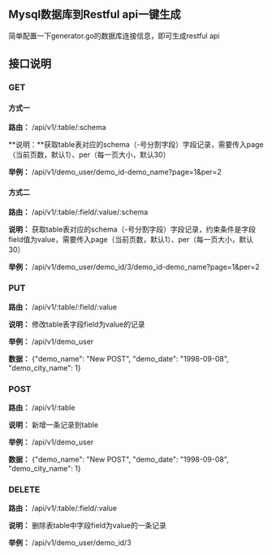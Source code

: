## Mysql数据库到Restful api一键生成

简单配置一下generator.go的数据库连接信息，即可生成restful api



## 接口说明



### GET

#### 方式一



**路由：** /api/v1/:table/:schema

**说明：**获取table表对应的schema（-号分割字段）字段记录，需要传入page（当前页数，默认1）、per（每一页大小，默认30）

**举例：** /api/v1/demo_user/demo_id-demo_name?page=1&per=2



#### 方式二

**路由：** /api/v1/:table/:field/:value/:schema

**说明：** 获取table表对应的schema（-号分割字段）字段记录，约束条件是字段field值为value，需要传入page（当前页数，默认1）、per（每一页大小，默认30）

**举例：** /api/v1/demo_user/demo_id/3/demo_id-demo_name?page=1&per=2



### PUT

**路由：** /api/v1/:table/:field/:value

**说明：** 修改table表字段field为value的记录

**举例：** /api/v1/demo_user

**数据：** {"demo_name": "New POST", "demo_date": "1998-09-08", "demo_city_name": 1}



### POST

**路由：** /api/v1/:table

**说明：** 新增一条记录到table

**举例：** /api/v1/demo_user

**数据：** {"demo_name": "New POST", "demo_date": "1998-09-08", "demo_city_name": 1}



### DELETE



**路由：** /api/v1/:table/:field/:value

**说明：** 删除表table中字段field为value的一条记录

**举例：** /api/v1/demo_user/demo_id/3



